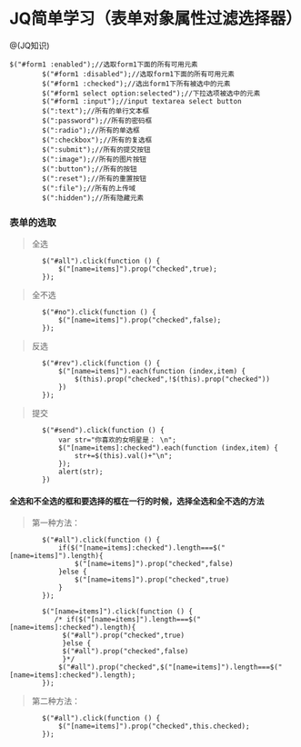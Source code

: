 # JQ简单学习（表单对象属性过滤选择器）

@(JQ知识)

	$("#form1 :enabled");//选取form1下面的所有可用元素
			$("#form1 :disabled");//选取form1下面的所有可用元素
			$("#form1 :checked");//选出form1下所有被选中的元素
			$("#form1 select option:selected");//下拉选项被选中的元素
			$("#form1 :input");//input textarea select button
			$(":text");//所有的单行文本框
			$(":password");//所有的密码框
			$(":radio");//所有的单选框
			$(":checkbox");//所有的复选框
			$(":submit");//所有的提交按钮
			$(":image");//所有的图片按钮
			$(":button");//所有的按钮
			$(":reset");//所有的重置按钮
			$(":file");//所有的上传域
			$(":hidden");//所有隐藏元素

### 表单的选取
>全选
```
		$("#all").click(function () {
			$("[name=items]").prop("checked",true);
        });
```        
>全不选
```
        $("#no").click(function () {
            $("[name=items]").prop("checked",false);
        });
```        
>反选
```
		$("#rev").click(function () {
			$("[name=items]").each(function (index,item) {
				$(this).prop("checked",!$(this).prop("checked"))
            })
        });
```
>提交
```
		$("#send").click(function () {
			var str="你喜欢的女明星是： \n";
			$("[name=items]:checked").each(function (index,item) {
				str+=$(this).val()+"\n";
            });
			alert(str);
        })
```
#### 全选和不全选的框和要选择的框在一行的时候，选择全选和全不选的方法
>第一种方法：
```
		$("#all").click(function () {
			if($("[name=items]:checked").length===$("[name=items]").length){
                $("[name=items]").prop("checked",false)
			}else {
                $("[name=items]").prop("checked",true)
			}
        });

        $("[name=items]").click(function () {
           /* if($("[name=items]").length===$("[name=items]:checked").length){
			 $("#all").prop("checked",true)
			 }else {
			 $("#all").prop("checked",false)
			 }*/
            $("#all").prop("checked",$("[name=items]").length===$("[name=items]:checked").length);
        });
```

>第二种方法：
```
		$("#all").click(function () {
			$("[name=items]").prop("checked",this.checked);
        });
```